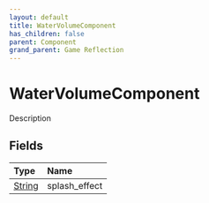 ```yaml
---
layout: default
title: WaterVolumeComponent
has_children: false
parent: Component
grand_parent: Game Reflection
---
```

# WaterVolumeComponent
Description 

## Fields

| Type | Name |
|:-------------|:--------------|
| [String](/docs/game-reflection/components/string) | splash_effect |

